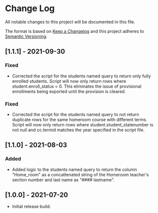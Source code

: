 # Change Log

All notable changes to this project will be documented in this file.

The format is based on [Keep a Changelog](http://keepachangelog.com/)
and this project adheres to [Semantic Versioning](http://semver.org/).

## [1.1.1] - 2021-09-30

### Fixed

- Corrected the script for the students named query to return only fully enrolled students. Script will now only return rows where student.enroll_status = 0. This eliminates the issue of provisional enrollments being exported until the provision is cleared.

### Fixed

- Corrected the script for the students named query to not return duplicate rows for the same homeroom course with different terms. Script will now only return rows where student.student_statenumber is not null and cc.termid matches the year specified in the script file.

## [1.1.0] - 2021-08-03

### Added

- Added logic to the students named query to return the column "Home_room" as a concattenated string of the Homeroom teacher's section number and last name as "#### lastname".

## [1.0.0] - 2021-07-20

- Initial release build.
